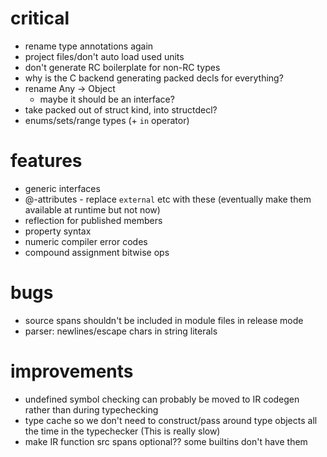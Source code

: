 # critical
* rename type annotations again
* project files/don't auto load used units
* don't generate RC boilerplate for non-RC types
* why is the C backend generating packed decls for everything?
* rename Any -> Object
  * maybe it should be an interface?
* take packed out of struct kind, into structdecl?
* enums/sets/range types (+ `in` operator)

# features
* generic interfaces
* @-attributes - replace `external` etc with these (eventually make them available at runtime but not now)
* reflection for published members
* property syntax
* numeric compiler error codes
* compound assignment bitwise ops

# bugs
* source spans shouldn't be included in module files in release mode
* parser: newlines/escape chars in string literals

# improvements
* undefined symbol checking can probably be moved to IR codegen rather than during typechecking 
* type cache so we don't need to construct/pass around type objects all the time in the typechecker (This is really slow)
* make IR function src spans optional?? some builtins don't have them
